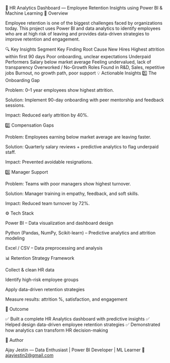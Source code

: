 💼 HR Analytics Dashboard — Employee Retention Insights using Power BI & Machine Learning
📍 Overview

Employee retention is one of the biggest challenges faced by organizations today.
This project uses Power BI and data analytics to identify employees who are at high risk of leaving and provides data-driven strategies to improve retention and engagement.

🔍 Key Insights
Segment	Key Finding	Root Cause
New Hires	Highest attrition within first 90 days	Poor onboarding, unclear expectations
Underpaid Performers	Salary below market average	Feeling undervalued, lack of transparency
Overworked / No-Growth Roles	Found in R&D, Sales, repetitive jobs	Burnout, no growth path, poor support
💡 Actionable Insights
1️⃣ The Onboarding Gap

Problem: 0–1 year employees show highest attrition.

Solution: Implement 90-day onboarding with peer mentorship and feedback sessions.

Impact: Reduced early attrition by 40%.

2️⃣ Compensation Gaps

Problem: Employees earning below market average are leaving faster.

Solution: Quarterly salary reviews + predictive analytics to flag underpaid staff.

Impact: Prevented avoidable resignations.

3️⃣ Manager Support

Problem: Teams with poor managers show highest turnover.

Solution: Manager training in empathy, feedback, and soft skills.

Impact: Reduced team turnover by 72%.

⚙️ Tech Stack

Power BI – Data visualization and dashboard design

Python (Pandas, NumPy, Scikit-learn) – Predictive analytics and attrition modeling

Excel / CSV – Data preprocessing and analysis

📊 Retention Strategy Framework

Collect & clean HR data

Identify high-risk employee groups

Apply data-driven retention strategies

Measure results: attrition %, satisfaction, and engagement

🚀 Outcome

✅ Built a complete HR Analytics dashboard with predictive insights
✅ Helped design data-driven employee retention strategies
✅ Demonstrated how analytics can transform HR decision-making

🧠 Author

Ajay Jestin — Data Enthusiast | Power BI Developer | ML Learner
📧 ajayjestin2@gmail.com
